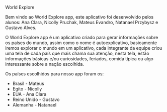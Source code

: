 World Explore 

Bem vindo ao World Explore app, este aplicativo foi desenvolvido pelos alunos: Ana Clara, Nicolly Pruchak, Mateus Evandro, Natanael Przybysz e Gustavo Alves.

O World Explore app é um aplicativo criado para gerar informações sobre os países do mundo, assim como o nome é autoexplicativo, basicamente iremos explorar o mundo em um aplicativo, cada integrante da equipe criou uma tela de cada país que mais chama sua atenção, nesta tela, estão informações básicas e/ou curiosidades, feriados, comida típica ou algo interessante sobre a nação escolhida.

Os países escolhidos para nosso app foram os:
- Brasil - Mateus
- Egito - Nicolly
- EUA - Ana Clara
- Reino Unido - Gustavo
- Alemanha - Natanael 
